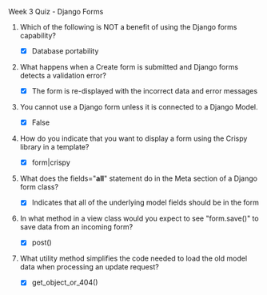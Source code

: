 Week 3 Quiz - Django Forms

1. Which of the following is NOT a benefit of using the Django forms capability?

    - [x] Database portability

2. What happens when a Create form is submitted and Django forms detects a validation error?

    - [x] The form is re-displayed with the incorrect data and error messages

3. You cannot use a Django form unless it is connected to a Django Model.

    - [x] False
    
4. How do you indicate that you want to display a form using the Crispy library in a template?

    - [x] form|crispy

5. What does the fields="__all__" statement do in the Meta section of a Django form class?

    - [x] Indicates that all of the underlying model fields should be in the form

6. In what method in a view class would you expect to see "form.save()" to save data from an incoming form?

    - [x] post()
    
7. What utility method simplifies the code needed to load the old model data when processing an update request?

    - [x] get_object_or_404()
    